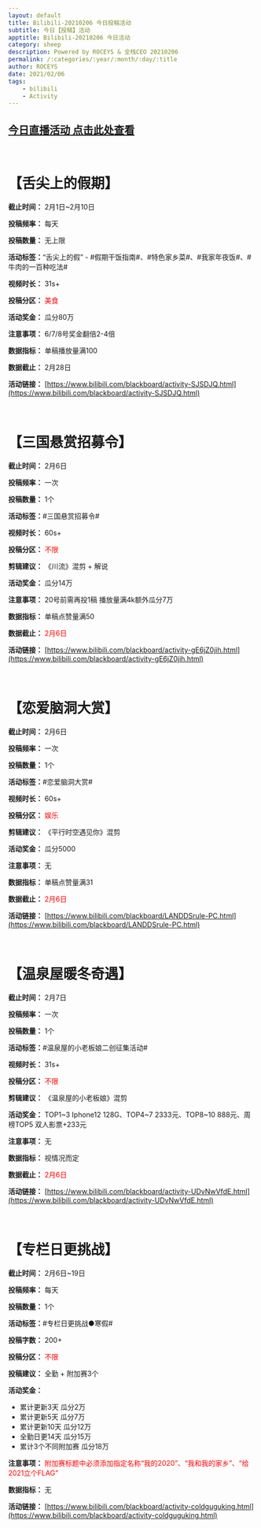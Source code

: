 ```yaml
---
layout: default
title: Bilibili-20210206 今日投稿活动
subtitle: 今日【投稿】活动
apptitle: Bilibili-20210206 今日活动
category: sheep
description: Powered by ROCEYS & 全栈CEO 20210206
permalink: /:categories/:year/:month/:day/:title
author: ROCEYS
date: 2021/02/06
tags:
    - bilibili
    - Activity
---
```


## **[今日直播活动 点击此处查看](https://roceys.cn/sheep/2021/02/06/bilibili-live)**

<br>

# **【舌尖上的假期】**

**截止时间：** 2月1日~2月10日

**投稿频率：** 每天

**投稿数量：** 无上限

**活动标签：**“舌尖上的假” - #假期干饭指南#、#特色家乡菜#、#我家年夜饭#、#牛肉的一百种吃法#

**视频时长：** 31s+

**投稿分区：** <font color='red'>美食</font>

**活动奖金：** 瓜分80万

**注意事项：** 6/7/8号奖金翻倍2-4倍

**数据指标：** 单稿播放量满100

**数据截止：** 2月28日

**活动链接：** [https://www.bilibili.com/blackboard/activity-SJSDJQ.html](https://www.bilibili.com/blackboard/activity-SJSDJQ.html)

<br>

# **【三国悬赏招募令】**

**截止时间：** 2月6日

**投稿频率：** 一次

**投稿数量：** 1个

**活动标签：**#三国悬赏招募令#

**视频时长：** 60s+

**投稿分区：** <font color='red'>不限</font>

**剪辑建议：** 《川流》混剪 + 解说

**活动奖金：** 瓜分14万

**注意事项：** 20号前需再投1稿 播放量满4k额外瓜分7万

**数据指标：** 单稿点赞量满50

**数据截止：** <font color='red'>2月6日</font>

**活动链接：** [https://www.bilibili.com/blackboard/activity-gE6jZ0jih.html](https://www.bilibili.com/blackboard/activity-gE6jZ0jih.html)

<br>

# **【恋爱脑洞大赏】**

**截止时间：** 2月6日

**投稿频率：** 一次

**投稿数量：** 1个

**活动标签：**#恋爱脑洞大赏#

**视频时长：** 60s+

**投稿分区：** <font color='red'>娱乐</font>

**剪辑建议：** 《平行时空遇见你》混剪

**活动奖金：** 瓜分5000

**注意事项：** 无

**数据指标：** 单稿点赞量满31

**数据截止：** <font color='red'>2月6日</font>

**活动链接：** [https://www.bilibili.com/blackboard/LANDDSrule-PC.html](https://www.bilibili.com/blackboard/LANDDSrule-PC.html)

<br>

# **【温泉屋暖冬奇遇】**

**截止时间：** 2月7日

**投稿频率：** 一次

**投稿数量：** 1个

**活动标签：**#温泉屋的小老板娘二创征集活动#

**视频时长：** 31s+

**投稿分区：** <font color='red'>不限</font>

**剪辑建议：** 《温泉屋的小老板娘》混剪

**活动奖金：** TOP1~3 Iphone12 128G、TOP4~7 2333元、TOP8~10 888元、周榜TOP5 双人影票+233元

**注意事项：** 无

**数据指标：** 视情况而定

**数据截止：** <font color='red'>2月6日</font>

**活动链接：** [https://www.bilibili.com/blackboard/activity-UDvNwVfdE.html](https://www.bilibili.com/blackboard/activity-UDvNwVfdE.html)

<br>

# **【专栏日更挑战】**

**截止时间：** 2月6日~19日

**投稿频率：** 每天

**投稿数量：** 1个

**活动标签：**#专栏日更挑战●寒假#

**投稿字数：** 200+

**投稿分区：** <font color='red'>不限</font>

**投稿建议：** 全勤 + 附加赛3个

**活动奖金：** 
- 累计更新3天 瓜分2万
- 累计更新5天 瓜分7万
- 累计更新10天 瓜分12万
- 全勤日更14天 瓜分15万
- 累计3个不同附加赛 瓜分18万

**注意事项：** <font color='red'>附加赛标题中必须添加指定名称“我的2020”、“我和我的家乡”、“给2021立个FLAG”</font>

**数据指标：** 无

**活动链接：** [https://www.bilibili.com/blackboard/activity-coldguguking.html](https://www.bilibili.com/blackboard/activity-coldguguking.html)

<br>

